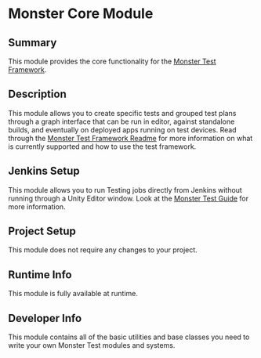 Monster Core Module
=============

## Summary

This module provides the core functionality for the [Monster Test Framework](MonsterTestReadme.md).

## Description

This module allows you to create specific tests and grouped test plans through a graph interface that can be run in editor, against standalone builds, and eventually on deployed apps running on test devices.  Read through the [Monster Test Framework Readme](MonsterTestReadme.md) for more information on what is currently supported and how to use the test framework.

## Jenkins Setup

This module allows you to run Testing jobs directly from Jenkins without running through a Unity Editor window.  Look at the [Monster Test Guide](MonsterTestReadme.md) for more information.

## Project Setup

This module does not require any changes to your project.

## Runtime Info

This module is fully available at runtime.

## Developer Info

This module contains all of the basic utilities and base classes you need to write your own Monster Test modules and systems.